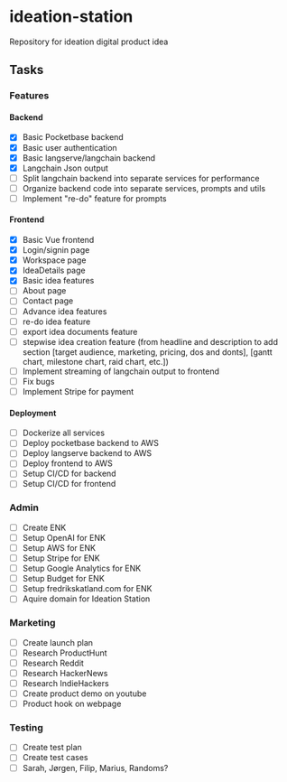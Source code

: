 # ideation-station
Repository for ideation digital product idea


## Tasks

### Features
#### Backend
- [x] Basic Pocketbase backend
- [x] Basic user authentication
- [x] Basic langserve/langchain backend
- [x] Langchain Json output
- [ ] Split langchain backend into separate services for performance
- [ ] Organize backend code into separate services, prompts and utils
- [ ] Implement "re-do" feature for prompts

#### Frontend
- [x] Basic Vue frontend
- [x] Login/signin page
- [x] Workspace page
- [x] IdeaDetails page
- [x] Basic idea features
- [ ] About page
- [ ] Contact page
- [ ] Advance idea features
- [ ] re-do idea feature
- [ ] export idea documents feature
- [ ] stepwise idea creation feature (from headline and description to add section [target audience, marketing, pricing, dos and donts], [gantt chart, milestone chart, raid chart, etc.])
- [ ] Implement streaming of langchain output to frontend
- [ ] Fix bugs
- [ ] Implement Stripe for payment

#### Deployment
- [ ] Dockerize all services
- [ ] Deploy pocketbase backend to AWS
- [ ] Deploy langserve backend to AWS
- [ ] Deploy frontend to AWS
- [ ] Setup CI/CD for backend
- [ ] Setup CI/CD for frontend

### Admin
- [ ] Create ENK
- [ ] Setup OpenAI for ENK
- [ ] Setup AWS for ENK
- [ ] Setup Stripe for ENK
- [ ] Setup Google Analytics for ENK
- [ ] Setup Budget for ENK
- [ ] Setup fredrikskatland.com for ENK
- [ ] Aquire domain for Ideation Station

### Marketing
- [ ] Create launch plan
- [ ] Research ProductHunt
- [ ] Research Reddit
- [ ] Research HackerNews
- [ ] Research IndieHackers
- [ ] Create product demo on youtube
- [ ] Product hook on webpage

### Testing
- [ ] Create test plan
- [ ] Create test cases
- [ ] Sarah, Jørgen, Filip, Marius, Randoms?
